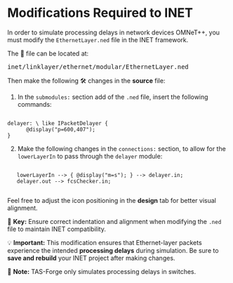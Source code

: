 # Modifications Required to INET
In order to simulate processing delays in network devices OMNeT++, you must modify the `EthernetLayer.ned` file in the INET framework. 

The 📁 file can be located at:
<pre>
inet/linklayer/ethernet/modular/EthernetLayer.ned
</pre>

Then make the following 🛠️ changes in the **source** file:

1. In the `submodules:` section add of the `.ned` file, insert the following commands:

<pre><code class="language-ned">
delayer: \<default("PacketDelayer")\> like IPacketDelayer {
      @display("p=600,407");
}
</code></pre>

2. Make the following changes in the `connections:` section, to allow for the `lowerLayerIn` to pass through the `delayer` module:

 <pre><code class="language-ned">
   lowerLayerIn --> { @display("m=s"); } --> delayer.in;
   delayer.out --> fcsChecker.in;
 </code></pre>

Feel free to adjust the icon positioning in the **design** tab for better visual alignment. 

🔑 **Key:** Ensure correct indentation and alignment when modifying the `.ned` file to maintain INET compatibility.

💡 **Important:** This modification ensures that Ethernet-layer packets experience the intended **processing delays** during simulation. Be sure to **save and rebuild** your INET project after making changes. 

🧰 **Note:** TAS-Forge only simulates processing delays in switches. 

